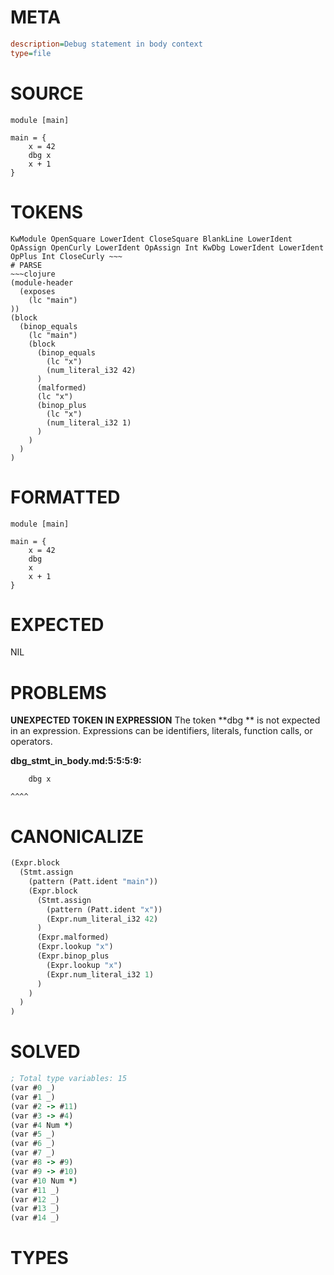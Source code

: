 # META
~~~ini
description=Debug statement in body context
type=file
~~~
# SOURCE
~~~roc
module [main]

main = {
    x = 42
    dbg x
    x + 1
}
~~~
# TOKENS
~~~text
KwModule OpenSquare LowerIdent CloseSquare BlankLine LowerIdent OpAssign OpenCurly LowerIdent OpAssign Int KwDbg LowerIdent LowerIdent OpPlus Int CloseCurly ~~~
# PARSE
~~~clojure
(module-header
  (exposes
    (lc "main")
))
(block
  (binop_equals
    (lc "main")
    (block
      (binop_equals
        (lc "x")
        (num_literal_i32 42)
      )
      (malformed)
      (lc "x")
      (binop_plus
        (lc "x")
        (num_literal_i32 1)
      )
    )
  )
)
~~~
# FORMATTED
~~~roc
module [main]

main = {
	x = 42
	dbg 
	x
	x + 1
}
~~~
# EXPECTED
NIL
# PROBLEMS
**UNEXPECTED TOKEN IN EXPRESSION**
The token **dbg ** is not expected in an expression.
Expressions can be identifiers, literals, function calls, or operators.

**dbg_stmt_in_body.md:5:5:5:9:**
```roc
    dbg x
```
    ^^^^


# CANONICALIZE
~~~clojure
(Expr.block
  (Stmt.assign
    (pattern (Patt.ident "main"))
    (Expr.block
      (Stmt.assign
        (pattern (Patt.ident "x"))
        (Expr.num_literal_i32 42)
      )
      (Expr.malformed)
      (Expr.lookup "x")
      (Expr.binop_plus
        (Expr.lookup "x")
        (Expr.num_literal_i32 1)
      )
    )
  )
)
~~~
# SOLVED
~~~clojure
; Total type variables: 15
(var #0 _)
(var #1 _)
(var #2 -> #11)
(var #3 -> #4)
(var #4 Num *)
(var #5 _)
(var #6 _)
(var #7 _)
(var #8 -> #9)
(var #9 -> #10)
(var #10 Num *)
(var #11 _)
(var #12 _)
(var #13 _)
(var #14 _)
~~~
# TYPES
~~~roc
~~~
